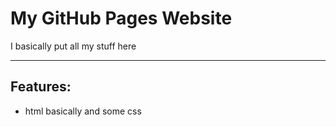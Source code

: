 <h1>My GitHub Pages Website</h1>
<p>I basically put all my stuff here</p>
<hr>
<h2>Features: </h2>
<ul>
  <li>html basically and some css</li>
</ul>
